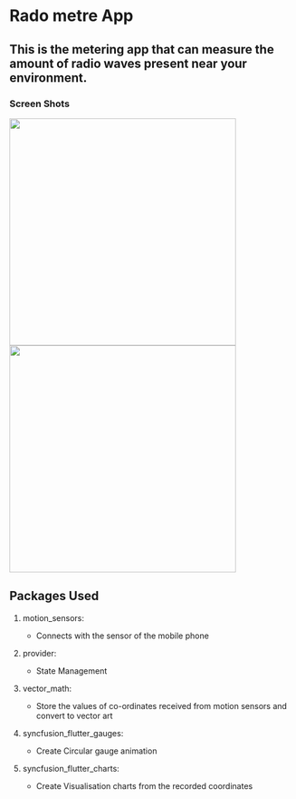 ﻿# Rado metre App

## This is the metering app that can measure the amount of radio waves present near your environment.

### Screen Shots

<p float="left">

  <img src="https://user-images.githubusercontent.com/41485907/218252303-840c40d5-234d-4ab3-88b7-0e288261a7d7.png" width="400">

  
  <img src="https://user-images.githubusercontent.com/41485907/218252235-2150d6ef-f0b2-48b4-b740-828aee1dc894.png" width="400">

</p>

## Packages Used
 1. motion_sensors:
     - Connects with the sensor of the mobile phone
     
 2. provider:
      - State Management
      
 3. vector_math:
      - Store the values of co-ordinates received from motion sensors and convert to vector art
      
 4. syncfusion_flutter_gauges:
      - Create Circular gauge animation
      
 5. syncfusion_flutter_charts:
      - Create Visualisation charts from the recorded coordinates

